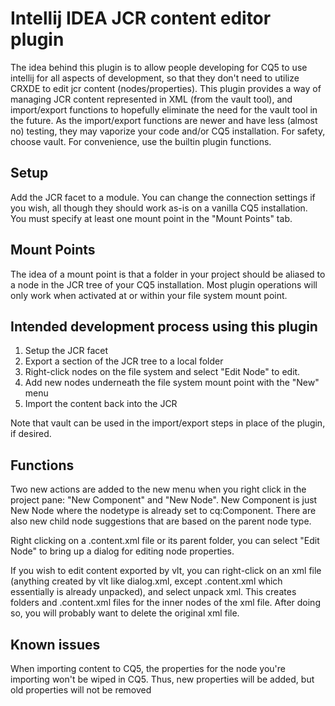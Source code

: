 Intellij IDEA JCR content editor plugin
=======================================

The idea behind this plugin is to allow people developing for CQ5 to use intellij for all aspects of development, so
that they don't need to utilize CRXDE to edit jcr content (nodes/properties).
This plugin provides a way of managing JCR content represented in XML (from the
vault tool), and import/export functions to hopefully eliminate the need for
the vault tool in the future. As the import/export functions are newer and have
less (almost no) testing, they may vaporize your code and/or CQ5 installation.
For safety, choose vault. For convenience, use the builtin plugin functions.

Setup
-----

Add the JCR facet to a module.
You can change the connection settings if you wish, all though they should work
as-is on a vanilla CQ5 installation.
You must specify at least one mount point in the "Mount Points" tab.

Mount Points
------------

The idea of a mount point is that a folder in your project should be aliased to
a node in the JCR tree of your CQ5 installation. Most plugin operations will
only work when activated at or within your file system mount point.

Intended development process using this plugin
----------------------------------------------

1.	Setup the JCR facet
2.	Export a section of the JCR tree to a local folder
3.	Right-click nodes on the file system and select "Edit Node" to edit.
4.	Add new nodes underneath the file system mount point with the "New" menu
5.	Import the content back into the JCR

Note that vault can be used in the import/export steps in place of the plugin,
if desired.


Functions
---------
Two new actions are added to the new menu when you right click in the project
pane: "New Component" and "New Node". New Component is just New Node where the
nodetype is already set to cq:Component. There are also new child node
suggestions that are based on the parent node type.

Right clicking on a .content.xml file or its parent folder, you can select
"Edit Node" to bring up a dialog for editing node properties. 

If you wish to edit content exported by vlt, you can right-click on an xml file
(anything created by vlt like dialog.xml, except .content.xml which essentially
is already unpacked), and select unpack xml. This creates folders and
.content.xml files for the inner nodes of the xml file. After doing so, you 
will probably want to delete the original xml file.


Known issues
------------

When importing content to CQ5, the properties for the node you're importing 
won't be wiped in CQ5. Thus, new properties will be added, but old properties
will not be removed
